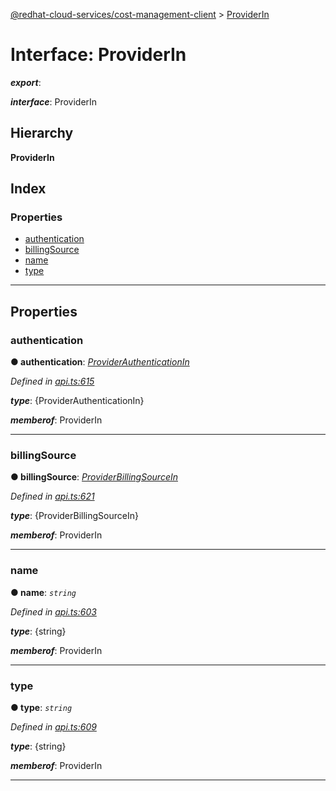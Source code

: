 [@redhat-cloud-services/cost-management-client](../README.md) > [ProviderIn](../interfaces/providerin.md)

# Interface: ProviderIn

*__export__*: 

*__interface__*: ProviderIn

## Hierarchy

**ProviderIn**

## Index

### Properties

* [authentication](providerin.md#authentication)
* [billingSource](providerin.md#billingsource)
* [name](providerin.md#name)
* [type](providerin.md#type)

---

## Properties

<a id="authentication"></a>

###  authentication

**● authentication**: *[ProviderAuthenticationIn](providerauthenticationin.md)*

*Defined in [api.ts:615](https://github.com/RedHatInsights/javascript-clients/blob/master/packages/cost-management/api.ts#L615)*

*__type__*: {ProviderAuthenticationIn}

*__memberof__*: ProviderIn

___
<a id="billingsource"></a>

###  billingSource

**● billingSource**: *[ProviderBillingSourceIn](providerbillingsourcein.md)*

*Defined in [api.ts:621](https://github.com/RedHatInsights/javascript-clients/blob/master/packages/cost-management/api.ts#L621)*

*__type__*: {ProviderBillingSourceIn}

*__memberof__*: ProviderIn

___
<a id="name"></a>

###  name

**● name**: *`string`*

*Defined in [api.ts:603](https://github.com/RedHatInsights/javascript-clients/blob/master/packages/cost-management/api.ts#L603)*

*__type__*: {string}

*__memberof__*: ProviderIn

___
<a id="type"></a>

###  type

**● type**: *`string`*

*Defined in [api.ts:609](https://github.com/RedHatInsights/javascript-clients/blob/master/packages/cost-management/api.ts#L609)*

*__type__*: {string}

*__memberof__*: ProviderIn

___

